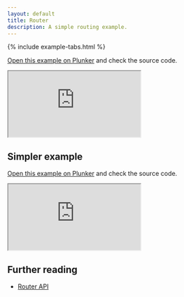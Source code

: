 ```yaml
---
layout: default
title: Router
description: A simple routing example.
---
```


{% include example-tabs.html %}

[Open this example on Plunker](http://riotjs.com/examples/plunker/?app=router-complex) and check the source code.

<iframe src="http://riotjs.com/examples/router-complex"></iframe>

## Simpler example

[Open this example on Plunker](http://riotjs.com/examples/plunker/?app=router-page-switcher) and check the source code.

<iframe src="http://riotjs.com/examples/router-page-switcher"></iframe>

## Further reading

- [Router API](/api/route/)
